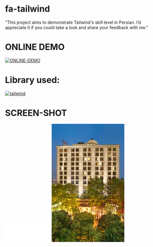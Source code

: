 # fa-tailwind
"This project aims to demonstrate Tailwind's skill level in Persian. I’d appreciate it if you could take a look and share your feedback with me."
# ONLINE DEMO
[![ONLINE-DEMO](https://img.shields.io/badge/online-Demo-green)](https://nima-firoozi.github.io/fa-tailwind/)
# Library used:
<a href="https://tailwindcss.com/" target="_blank" rel="noreferrer"> <img src="https://www.vectorlogo.zone/logos/tailwindcss/tailwindcss-icon.svg" alt="tailwind" width="160" height="160"/> </a>

# SCREEN-SHOT
![Project Screenshot](/public/espinas_new_top_logo_white.png)
<img src="public/img-s2-3.webp" >
